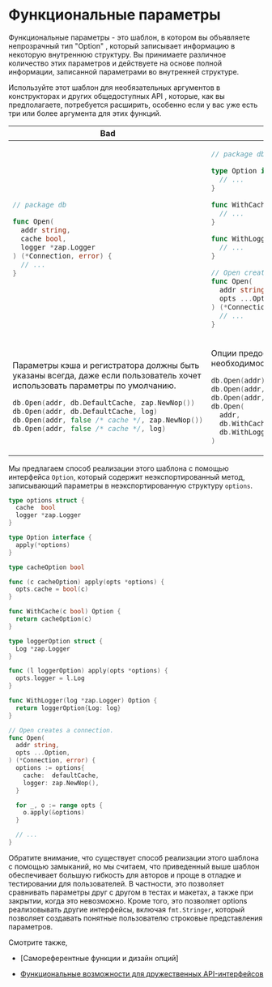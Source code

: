 # Функциональные параметры

Функциональные параметры - это шаблон, в котором вы объявляете непрозрачный тип "Option"
, который записывает информацию в некоторую внутреннюю структуру. Вы принимаете различное количество
этих параметров и действуете на основе полной информации, записанной параметрами во
внутренней структуре.

Используйте этот шаблон для необязательных аргументов в конструкторах и других общедоступных API
, которые, как вы предполагаете, потребуется расширить, особенно если у вас уже есть три или
более аргумента для этих функций.

<table>
<thead><tr><th>Bad</th><th>Good</th></tr></thead>
<tbody>
<tr><td>

```go
// package db

func Open(
  addr string,
  cache bool,
  logger *zap.Logger
) (*Connection, error) {
  // ...
}
```

</td><td>

```go
// package db

type Option interface {
  // ...
}

func WithCache(c bool) Option {
  // ...
}

func WithLogger(log *zap.Logger) Option {
  // ...
}

// Open creates a connection.
func Open(
  addr string,
  opts ...Option,
) (*Connection, error) {
  // ...
}
```

</td></tr>
<tr><td>

Параметры кэша и регистратора должны быть указаны всегда, даже если пользователь
хочет использовать параметры по умолчанию.

```go
db.Open(addr, db.DefaultCache, zap.NewNop())
db.Open(addr, db.DefaultCache, log)
db.Open(addr, false /* cache */, zap.NewNop())
db.Open(addr, false /* cache */, log)
```

</td><td>

Опции предоставляются только в случае необходимости.

```go
db.Open(addr)
db.Open(addr, db.WithLogger(log))
db.Open(addr, db.WithCache(false))
db.Open(
  addr,
  db.WithCache(false),
  db.WithLogger(log),
)
```

</td></tr>
</tbody></table>

Мы предлагаем способ реализации этого шаблона с помощью интерфейса `Option`,
который содержит неэкспортированный метод, записывающий параметры в неэкспортированную структуру `options`.

```go
type options struct {
  cache  bool
  logger *zap.Logger
}

type Option interface {
  apply(*options)
}

type cacheOption bool

func (c cacheOption) apply(opts *options) {
  opts.cache = bool(c)
}

func WithCache(c bool) Option {
  return cacheOption(c)
}

type loggerOption struct {
  Log *zap.Logger
}

func (l loggerOption) apply(opts *options) {
  opts.logger = l.Log
}

func WithLogger(log *zap.Logger) Option {
  return loggerOption{Log: log}
}

// Open creates a connection.
func Open(
  addr string,
  opts ...Option,
) (*Connection, error) {
  options := options{
    cache:  defaultCache,
    logger: zap.NewNop(),
  }

  for _, o := range opts {
    o.apply(&options)
  }

  // ...
}
```

Обратите внимание, что существует способ реализации этого шаблона с помощью замыканий, но мы
считаем, что приведенный выше шаблон обеспечивает большую гибкость для авторов и
проще в отладке и тестировании для пользователей. В частности, это позволяет
сравнивать параметры друг с другом в тестах и макетах, а также при закрытии, когда это
невозможно. Кроме того, это позволяет options реализовывать другие интерфейсы, включая
`fmt.Stringer`, который позволяет создавать понятные пользователю строковые представления
параметров.

Смотрите также,

- [Самореферентные функции и дизайн опций]
- [Функциональные возможности для дружественных API-интерфейсов]

  [Самореферентные функции и разработка опций]:  https://commandcenter.blogspot.com/2014/01/self-referential-functions-and-design.html
  [Функциональные возможности для дружественных API-интерфейсов]: https://dave.cheney.net/2014/10/17/functional-options-for-friendly-apis

<!-- TODO: replace this with parameter structs and functional options, when to
use one vs other -->
